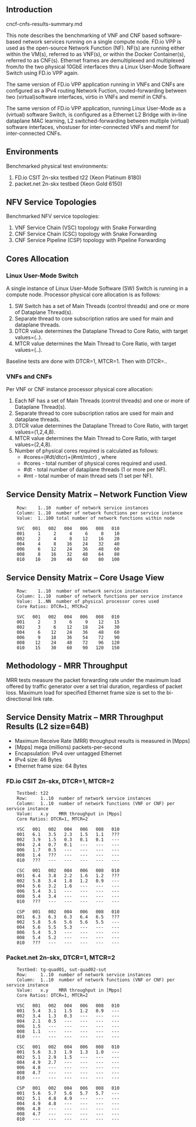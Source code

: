 ## Introduction

cncf-cnfs-results-summary.md

This note describes the benchmarking of VNF and CNF based software-based
network services running on a single compute node. FD.io VPP is used as
the open-source Network Function (NF). NF(s) are running either within
the VM(s), referred to as VNF(s), or within the Docker Container(s),
referred to as CNF(s). Ethernet frames are demultiplexed and multiplexed
from/to the two physical 10GbE interfaces thru a Linux User-Mode
Software Switch using FD.io VPP again.

The same version of FD.io VPP application running in VNFs and CNFs are
configured as a IPv4 routing Network Fuction, routed-forwarding between
two (virtual)software interfaces, virtio in VNFs and memif in CNFs.

The same version of FD.io VPP application, running Linux User-Mode as a
(virtual) software Switch, is configured as a Ethernet L2 Bridge with
in-line dataplane MAC learning, L2 switched-forwarding between multiple
(virtual) software interfaces, vhostuser for inter-connected VNFs and
memif for inter-connected CNFs.

## Environments

Benchmarked physical test environments:

1. FD.io CSIT 2n-skx testbed t22  (Xeon Platinum 8180)
2. packet.net 2n-skx testbed (Xeon Gold 6150)

## NFV Service Topologies

Benchmarked NFV service topologies:

1. VNF Service Chain (VSC) topology with Snake Forwarding
2. CNF Service Chain (CSC) topology with Snake Forwarding
3. CNF Service Pipeline (CSP) topology with Pipeline Forwarding

## Cores Allocation

### Linux User-Mode Switch

A single instance of Linux User-Mode Software (SW) Switch is running in a compute
node. Processor physical core allocation is as follows:

1. SW Switch has a set of Main Threads (control threads) and one or more of Dataplane Thread(s).
2. Separate thread to core subscription ratios are used for main and dataplane threads.
3. DTCR value determines the Dataplane Thread to Core Ratio, with target values=(..).
4. MTCR value determines the Main Thread to Core Ratio, with target values=(..).

Baseline tests are done with DTCR=1, MTCR=1.
Then with DTCR=..

### VNFs and CNFs

Per VNF or CNF instance processor physical core allocation:

1. Each NF has a set of Main Threads (control threads) and one or more of Dataplane Thread(s).
2. Separate thread to core subscription ratios are used for main and dataplane threads.
3. DTCR value determines the Dataplane Thread to Core Ratio, with target values=(1,2,4,8).
4. MTCR value determines the Main Thread to Core Ratio, with target values=(2,4,8).
5. Number of physical cores required is calculated as follows:
   * #cores=(#dt/dtcr)+(#mt/mtcr)            , where
   * #cores - total number of physical cores required and used.
   * #dt - total number of dataplane threads (1 or more per NF).
   * #mt - total number of main thread sets (1 set per NF).

## Service Density Matrix – Network Function View

```
    Row:    1..10  number of network service instances
    Column: 1..10  number of network functions per service instance
    Value:  1..100 total number of network functions within node
```

```
    SVC   001   002   004   006   008   010
    001     1     2     4     6     8    10
    002     2     4     8    12    16    20
    004     4     8    16    24    32    40
    006     6    12    24    36    48    60
    008     8    16    32    48    64    80
    010    10    20    40    60    80   100
```

## Service Density Matrix – Core Usage View

```
    Row:    1..10  number of network service instances
    Column: 1..10  number of network functions per service instance
    Value:  1..NN  number of physical processor cores used
    Core Ratios: DTCR=1, MTCR=2
```

```
    SVC   001   002   004   006   008   010
    001     2     3     6     9    12    15
    002     3     6    12    18    24    30
    004     6    12    24    36    48    60
    006     9    18    36    54    72    90
    008    12    24    48    72    96   120
    010    15    30    60    90   120   150
```

## Methodology - MRR Throughput

MRR tests measure the packet forwarding rate under the maximum load
offered by traffic generator over a set trial duration, regardless of
packet loss. Maximum load for specified Ethernet frame size is set to
the bi-directional link rate.

## Service Density Matrix – MRR Throughput Results (L2 size=64B)

* Maximum Receive Rate (MRR) throughput results is measured in [Mpps]
* [Mpps] mega (millions) packets-per-second
* Encapsulation: IPv4 over untagged Ethernet
* IPv4 size: 46 Bytes
* Ethernet frame size: 64 Bytes

### FD.io CSIT 2n-skx, DTCR=1, MTCR=2

```
    Testbed: t22
    Row:     1..10  number of network service instances
    Column:  1..10  number of network functions (VNF or CNF) per service instance
    Value:   x.y    MRR throughput in [Mpps]
    Core Ratios: DTCR=1, MTCR=2
```

```
    VSC   001   002   004   006   008   010
    001   6.1   3.5   2.3   1.5   1.1   ???
    002   3.9   1.5   0.3   0.1   0.1   ---
    004   2.4   0.7   0.1   ---   ---   ---
    006   1.7   0.5   ---   ---   ---   ---
    008   1.4   ???   ---   ---   ---   ---
    010   ???   ---   ---   ---   ---   ---
```

```
    CSC   001   002   004   006   008   010
    001   6.4   3.8   2.2   1.6   1.2   ???
    002   5.8   3.4   1.8   1.2   0.9   ---
    004   5.6   3.2   1.6   ---   ---   ---
    006   5.4   3.1   ---   ---   ---   ---
    008   5.4   3.4   ---   ---   ---   ---
    010   ???   ---   ---   ---   ---   ---
```

```
    CSP   001   002   004   006   008   010
    001   6.3   6.3   6.3   6.4   6.5   ???
    002   5.8   5.6   5.6   5.6   5.5   ---
    004   5.6   5.5   5.3   ---   ---   ---
    006   5.4   5.3   ---   ---   ---   ---
    008   5.4   5.2   ---   ---   ---   ---
    010   ???   ---   ---   ---   ---   ---
```

### Packet.net 2n-skx, DTCR=1, MTCR=2

```
    Testbed: tg-quad01, sut-quad02-sut
    Row:     1..10  number of network service instances
    Column:  1..10  number of network functions (VNF or CNF) per service instance
    Value:   x.y    MRR throughput in [Mpps]
    Core Ratios: DTCR=1, MTCR=2
```

```
    VSC   001   002   004   006   008   010
    001   5.4   3.1   1.5   1.2   0.9   ---
    002   3.4   1.3   0.3   ---   ---   ---
    004   2.1   0.5   ---   ---   ---   ---
    006   1.5   ---   ---   ---   ---   ---
    008   1.1   ---   ---   ---   ---   ---
    010   ---   ---   ---   ---   ---   ---
```

```
    CSC   001   002   004   006   008   010
    001   5.6   3.3   1.9   1.3   1.0   ---
    002   5.1   2.9   1.5   ---   ---   ---
    004   4.9   2.7   ---   ---   ---   ---
    006   4.8   ---   ---   ---   ---   ---
    008   4.7   ---   ---   ---   ---   ---
    010   ---   ---   ---   ---   ---   ---
```

```
    CSP   001   002   004   006   008   010
    001   5.6   5.7   5.6   5.7   5.7   ---
    002   5.1   4.8   4.9   ---   ---   ---
    004   4.9   4.8   ---   ---   ---   ---
    006   4.8   ---   ---   ---   ---   ---
    008   4.7   ---   ---   ---   ---   ---
    010   ---   ---   ---   ---   ---   ---
```
